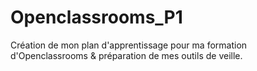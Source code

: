 # Openclassrooms_P1
Création de mon plan d'apprentissage pour ma formation d'Openclassrooms & préparation de mes outils de veille.